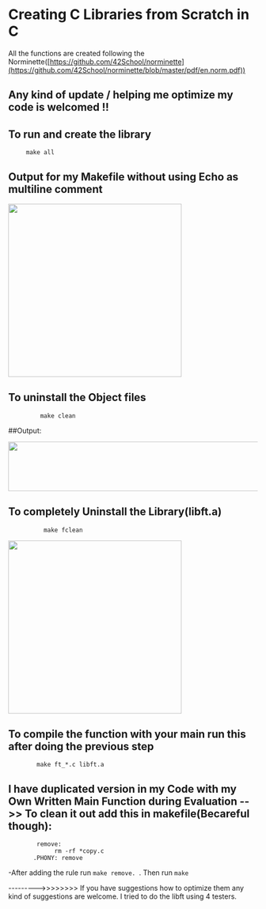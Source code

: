 # Creating C Libraries from Scratch in C 


All the functions are created following the Norminette([https://github.com/42School/norminette](https://github.com/42School/norminette/blob/master/pdf/en.norm.pdf))


## Any kind of update / helping me optimize my code is welcomed !!             

## To run and create the library 
         make all 

## Output for my Makefile without using Echo as multiline comment
   
   
<img src="https://user-images.githubusercontent.com/66947064/172187096-b93cabea-adb6-4390-adce-16b46ec1208e.png" width="350" height="350">


## To uninstall the Object files
             make clean  
            
##Output:

<img src="https://user-images.githubusercontent.com/66947064/172187232-19d993c1-d41f-431a-b285-9ecf41890912.png" width="600" height="100">
            
## To completely Uninstall the Library(libft.a) 
              make fclean 
 
 <img src="https://user-images.githubusercontent.com/66947064/172187267-144e9904-383c-4e2a-a346-ed7da795b5c4.png" width="350" height="350">
 
 
## To compile the function with your main run this after doing the previous step
            make ft_*.c libft.a  
           
## I have duplicated version in my Code with my Own Written Main Function during Evaluation -->> To clean it out add this in makefile(Becareful though):
            remove: 
                 rm -rf *copy.c 
           .PHONY: remove 
                
-After adding the rule run ```make remove. ```. Then run  ``` make ```


--------->>>>>>>> If you have suggestions how to optimize them any kind of suggestions are welcome. I tried to do the libft using 4 testers.
